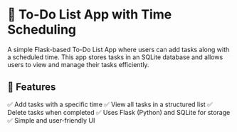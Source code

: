 # 📝 To-Do List App with Time Scheduling
A simple Flask-based To-Do List App where users can add tasks along with a scheduled time. This app stores tasks in an SQLite database and allows users to view and manage their tasks efficiently.


## 🚀 Features

✅ Add tasks with a specific time
✅ View all tasks in a structured list
✅ Delete tasks when completed
✅ Uses Flask (Python) and SQLite for storage
✅ Simple and user-friendly UI



















